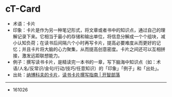 # cT-Card

- 术语：卡片
- 印象：卡片是作为另一种笔记形式，将文章或者书中的知识点，通过自己的理解记录下来。它相当于最小的存储和输出单位，将信息分解成一个个组块，减小认知负荷；在读书后间隔六个小时再写卡片，提高必要难度从而更好的记忆；并且卡片将大脑的心力聚集，从而提高创意密度。卡片之间还可以互相拼接，激发远距联想能力。
- 例子：撰写读书卡片，是精读完一本书的一章，写下脑海中知识点（如：术语/人名/反常识/金句/行动/技巧/任意知识）的「印象」「例子」和「出处」。
- 出处：[纳博科夫的卡片](http://www.yangzhiping.com/psy/nabokov.html)，[读书卡片撰写指南 | 开智部落](https://github.com/OpenMindClub/OpenMindWorld/wiki/HbCard)


---

- 161026